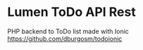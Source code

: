 # Lumen ToDo API Rest

PHP backend to ToDo list made with Ionic https://github.com/dburgosm/todoionic 

